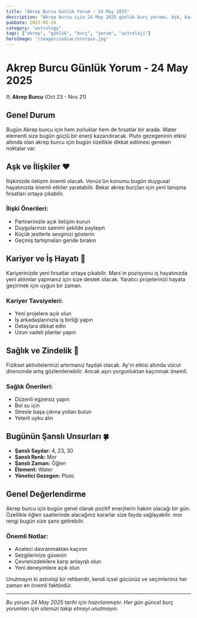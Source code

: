 ```yaml
---
title: "Akrep Burcu Günlük Yorum - 24 May 2025"
description: "Akrep burcu için 24 May 2025 günlük burç yorumu. Aşk, kariyer, sağlık ve şanslı sayılar."
pubDate: 2025-05-24
category: "astrology"
tags: ["akrep", "günlük", "burç", "yorum", "astroloji"]
heroImage: "/images/zodiac/scorpio.jpg"
---
```


# Akrep Burcu Günlük Yorum - 24 May 2025

♏ **Akrep Burcu** (Oct 23 - Nov 21)

## Genel Durum

Bugün Akrep burcu için hem zorluklar hem de fırsatlar bir arada. Water elementi size bugün güçlü bir enerji kazandıracak. Pluto gezegeninin etkisi altında olan akrep burcu için bugün özellikle dikkat edilmesi gereken noktalar var.

## Aşk ve İlişkiler ❤️

İlişkinizde iletişim önemli olacak. Venüs'ün konumu bugün duygusal hayatınızda önemli etkiler yaratabilir. Bekar akrep burçları için yeni tanışma fırsatları ortaya çıkabilir.

### İlişki Önerileri:
- Partnerinizle açık iletişim kurun
- Duygularınızı samimi şekilde paylaşın
- Küçük jestlerle sevginizi gösterin
- Geçmiş tartışmaları geride bırakın

## Kariyer ve İş Hayatı 💼

Kariyerinizde yeni fırsatlar ortaya çıkabilir. Mars'ın pozisyonu iş hayatınızda yeni atılımlar yapmanız için size destek olacak. Yaratıcı projelerinizi hayata geçirmek için uygun bir zaman.

### Kariyer Tavsiyeleri:
- Yeni projelere açık olun
- İş arkadaşlarınızla iş birliği yapın
- Detaylara dikkat edin
- Uzun vadeli planlar yapın

## Sağlık ve Zindelik 🏥

Fiziksel aktivitelerinizi artırmanız faydalı olacak. Ay'ın etkisi altında vücut direncinde artış gözlemlenebilir. Ancak aşırı yorgunluktan kaçınmak önemli.

### Sağlık Önerileri:
- Düzenli egzersiz yapın
- Bol su için
- Stresle başa çıkma yolları bulun
- Yeterli uyku alın

## Bugünün Şanslı Unsurları 🍀

- **Şanslı Sayılar:** 4, 23, 30
- **Şanslı Renk:** Mor
- **Şanslı Zaman:** Öğlen
- **Element:** Water
- **Yönetici Gezegen:** Pluto

## Genel Değerlendirme

Akrep burcu için bugün genel olarak pozitif enerjilerin hakim olacağı bir gün. Özellikle öğlen saatlerinde alacağınız kararlar size fayda sağlayabilir. mor rengi bugün size şans getirebilir.

### Önemli Notlar:
- Aceleci davranmaktan kaçının
- Sezgilerinize güvenin
- Çevrenizdekilere karşı anlayışlı olun
- Yeni deneyimlere açık olun

Unutmayın ki astroloji bir rehberdir, kendi içsel gücünüz ve seçimleriniz her zaman en önemli faktördür.

---

*Bu yorum 24 May 2025 tarihi için hazırlanmıştır. Her gün güncel burç yorumları için sitemizi takip etmeyi unutmayın.*

